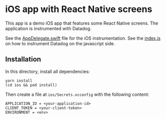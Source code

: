 # iOS app with React Native screens

This app is a demo iOS app that features some React Native screens.
The application is instrumented with Datadog.

See the [AppDelegate.swift](./ios/Today/AppDelegate.swift) file for the iOS instrumentation.
See the [index.js](./index.js) on how to instrument Datadog on the javascript side.

## Installation

In this directory, install all dependencies:

```shell
yarn install
(cd ios && pod install)
```

Then create a file at `ios/Secrets.xcconfig` with the following content:

```
APPLICATION_ID = <your-application-id>
CLIENT_TOKEN = <your-client-token>
ENVIRONMENT = <env>
```
